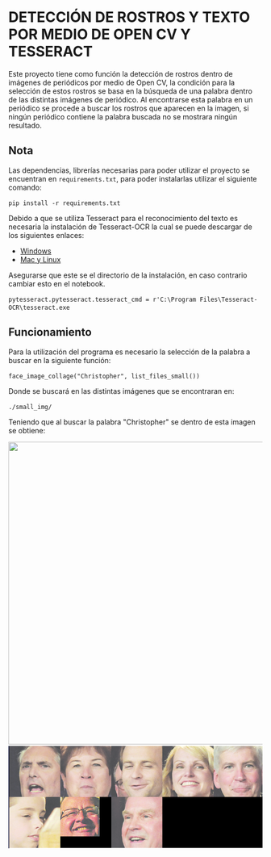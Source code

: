 # DETECCIÓN DE ROSTROS Y TEXTO POR MEDIO DE OPEN CV Y TESSERACT

Este proyecto tiene como función la detección de rostros dentro de imágenes de periódicos por medio de Open CV, la condición para la selección de estos rostros se basa en la búsqueda de una palabra dentro de las distintas imágenes de periódico. Al encontrarse esta palabra en un periódico se procede a buscar los rostros que aparecen en la imagen, si ningún periódico contiene la palabra buscada no se mostrara ningún resultado.

##  Nota

Las dependencias, librerías necesarias para poder utilizar el proyecto se encuentran en `requirements.txt`, para poder instalarlas utilizar el siguiente comando:
```
pip install -r requirements.txt
```
Debido a que se utiliza Tesseract para el reconocimiento del texto es necesaria la instalación de Tesseract-OCR la cual se puede descargar de los siguientes enlaces:


* [Windows](https://github.com/UB-Mannheim/tesseract/wiki)
* [Mac y Linux](https://github.com/tesseract-ocr/tesseract/wiki)

Asegurarse que este se el directorio de la instalación, en caso contrario cambiar esto en el notebook.

```
pytesseract.pytesseract.tesseract_cmd = r'C:\Program Files\Tesseract-OCR\tesseract.exe
```

## Funcionamiento

Para la utilización del programa es necesario la selección de la palabra a buscar en la siguiente función:

```
face_image_collage("Christopher", list_files_small())
```
Donde se buscará en las distintas imágenes que se encontraran en:

```
./small_img/
```
Teniendo que al buscar la palabra "Christopher" se dentro de esta imagen se obtiene:

<img src="small_img/a-0.png" width = 700 height = 600>

<img src="Results/results.PNG">

